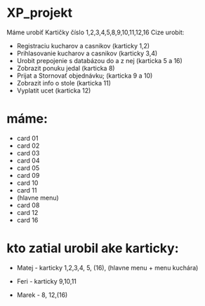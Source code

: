# XP_projekt

Máme urobiť Kartičky číslo 1,2,3,4,5,8,9,10,11,12,16 Cize urobit:
- Registraciu kucharov a casnikov (karticky 1,2)
- Prihlasovanie kucharov a casnikov (karticky 3,4)
- Urobit prepojenie s databázou do a z nej (karticka 5 a 16)
- Zobrazit ponuku jedal (karticka 8)
- Prijat a Stornovať objednávku; (karticka 9 a 10)
- Zobrazit info o stole (karticka 11)
- Vyplatit ucet (karticka 12)
# máme:
- card 01
- card 02
- card 03
- card 04
- card 05
- card 09 
- card 10 
- card 11
- (hlavne menu)
- card 08
- card 12
- card 16
# kto zatial urobil ake karticky:
- Matej - karticky 1,2,3,4, 5, (16), (hlavne menu + menu kuchára)

- Feri - karticky 9,10,11

- Marek - 8, 12,(16)

